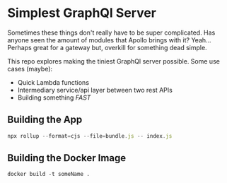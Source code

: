 # Simplest GraphQl Server

Sometimes these things don't really have to be super complicated. 
Has anyone seen the amount of modules that Apollo brings with it? 
Yeah... Perhaps great for a gateway but, 
overkill for something dead simple.

This repo explores making the tiniest GraphQl server possible. 
Some use cases (maybe):

- Quick Lambda functions
- Intermediary service/api layer between two rest APIs
- Building something _FAST_

## Building the App
```js
npx rollup --format=cjs --file=bundle.js -- index.js
```

## Building the Docker Image

```shell
docker build -t someName .
```
